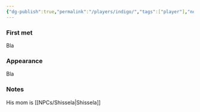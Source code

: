 ```yaml
---
{"dg-publish":true,"permalink":"/players/indigo/","tags":["player"],"noteIcon":"player"}
---
```


### First met
Bla
### Appearance
Bla
### Notes
His mom is [[NPCs/Shissela\|Shissela]]